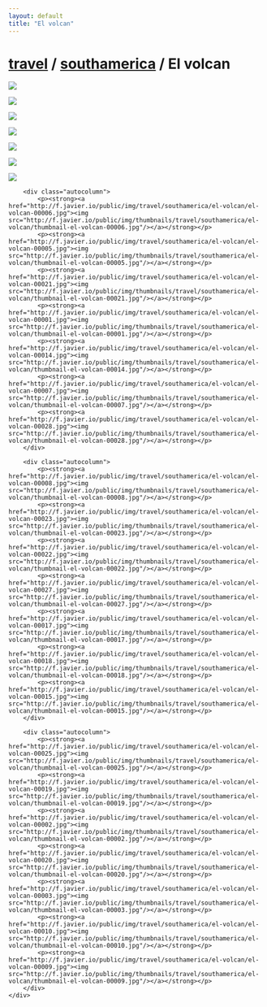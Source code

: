```yaml
---
layout: default
title: "El volcan"
---
```


<h1 class="page" style="padding-left:0%;"><a href="/travel.html">travel</a> / <a href="/travel/southamerica.html">southamerica</a> / El volcan</h1>
<div class="page">
    <div class="autowide">
        <div class="autocolumn">
            <p><strong><a href="http://f.javier.io/public/img/travel/southamerica/el-volcan/el-volcan-00011.jpg"><img src="http://f.javier.io/public/img/thumbnails/travel/southamerica/el-volcan/thumbnail-el-volcan-00011.jpg"/></a></strong></p>
            <p><strong><a href="http://f.javier.io/public/img/travel/southamerica/el-volcan/el-volcan-00024.jpg"><img src="http://f.javier.io/public/img/thumbnails/travel/southamerica/el-volcan/thumbnail-el-volcan-00024.jpg"/></a></strong></p>
            <p><strong><a href="http://f.javier.io/public/img/travel/southamerica/el-volcan/el-volcan-00016.jpg"><img src="http://f.javier.io/public/img/thumbnails/travel/southamerica/el-volcan/thumbnail-el-volcan-00016.jpg"/></a></strong></p>
            <p><strong><a href="http://f.javier.io/public/img/travel/southamerica/el-volcan/el-volcan-00026.jpg"><img src="http://f.javier.io/public/img/thumbnails/travel/southamerica/el-volcan/thumbnail-el-volcan-00026.jpg"/></a></strong></p>
            <p><strong><a href="http://f.javier.io/public/img/travel/southamerica/el-volcan/el-volcan-00013.jpg"><img src="http://f.javier.io/public/img/thumbnails/travel/southamerica/el-volcan/thumbnail-el-volcan-00013.jpg"/></a></strong></p>
            <p><strong><a href="http://f.javier.io/public/img/travel/southamerica/el-volcan/el-volcan-00004.jpg"><img src="http://f.javier.io/public/img/thumbnails/travel/southamerica/el-volcan/thumbnail-el-volcan-00004.jpg"/></a></strong></p>
            <p><strong><a href="http://f.javier.io/public/img/travel/southamerica/el-volcan/el-volcan-00012.jpg"><img src="http://f.javier.io/public/img/thumbnails/travel/southamerica/el-volcan/thumbnail-el-volcan-00012.jpg"/></a></strong></p>
        </div>

        <div class="autocolumn">
            <p><strong><a href="http://f.javier.io/public/img/travel/southamerica/el-volcan/el-volcan-00006.jpg"><img src="http://f.javier.io/public/img/thumbnails/travel/southamerica/el-volcan/thumbnail-el-volcan-00006.jpg"/></a></strong></p>
            <p><strong><a href="http://f.javier.io/public/img/travel/southamerica/el-volcan/el-volcan-00005.jpg"><img src="http://f.javier.io/public/img/thumbnails/travel/southamerica/el-volcan/thumbnail-el-volcan-00005.jpg"/></a></strong></p>
            <p><strong><a href="http://f.javier.io/public/img/travel/southamerica/el-volcan/el-volcan-00021.jpg"><img src="http://f.javier.io/public/img/thumbnails/travel/southamerica/el-volcan/thumbnail-el-volcan-00021.jpg"/></a></strong></p>
            <p><strong><a href="http://f.javier.io/public/img/travel/southamerica/el-volcan/el-volcan-00001.jpg"><img src="http://f.javier.io/public/img/thumbnails/travel/southamerica/el-volcan/thumbnail-el-volcan-00001.jpg"/></a></strong></p>
            <p><strong><a href="http://f.javier.io/public/img/travel/southamerica/el-volcan/el-volcan-00014.jpg"><img src="http://f.javier.io/public/img/thumbnails/travel/southamerica/el-volcan/thumbnail-el-volcan-00014.jpg"/></a></strong></p>
            <p><strong><a href="http://f.javier.io/public/img/travel/southamerica/el-volcan/el-volcan-00007.jpg"><img src="http://f.javier.io/public/img/thumbnails/travel/southamerica/el-volcan/thumbnail-el-volcan-00007.jpg"/></a></strong></p>
            <p><strong><a href="http://f.javier.io/public/img/travel/southamerica/el-volcan/el-volcan-00028.jpg"><img src="http://f.javier.io/public/img/thumbnails/travel/southamerica/el-volcan/thumbnail-el-volcan-00028.jpg"/></a></strong></p>
        </div>

        <div class="autocolumn">
            <p><strong><a href="http://f.javier.io/public/img/travel/southamerica/el-volcan/el-volcan-00008.jpg"><img src="http://f.javier.io/public/img/thumbnails/travel/southamerica/el-volcan/thumbnail-el-volcan-00008.jpg"/></a></strong></p>
            <p><strong><a href="http://f.javier.io/public/img/travel/southamerica/el-volcan/el-volcan-00023.jpg"><img src="http://f.javier.io/public/img/thumbnails/travel/southamerica/el-volcan/thumbnail-el-volcan-00023.jpg"/></a></strong></p>
            <p><strong><a href="http://f.javier.io/public/img/travel/southamerica/el-volcan/el-volcan-00022.jpg"><img src="http://f.javier.io/public/img/thumbnails/travel/southamerica/el-volcan/thumbnail-el-volcan-00022.jpg"/></a></strong></p>
            <p><strong><a href="http://f.javier.io/public/img/travel/southamerica/el-volcan/el-volcan-00027.jpg"><img src="http://f.javier.io/public/img/thumbnails/travel/southamerica/el-volcan/thumbnail-el-volcan-00027.jpg"/></a></strong></p>
            <p><strong><a href="http://f.javier.io/public/img/travel/southamerica/el-volcan/el-volcan-00017.jpg"><img src="http://f.javier.io/public/img/thumbnails/travel/southamerica/el-volcan/thumbnail-el-volcan-00017.jpg"/></a></strong></p>
            <p><strong><a href="http://f.javier.io/public/img/travel/southamerica/el-volcan/el-volcan-00018.jpg"><img src="http://f.javier.io/public/img/thumbnails/travel/southamerica/el-volcan/thumbnail-el-volcan-00018.jpg"/></a></strong></p>
            <p><strong><a href="http://f.javier.io/public/img/travel/southamerica/el-volcan/el-volcan-00015.jpg"><img src="http://f.javier.io/public/img/thumbnails/travel/southamerica/el-volcan/thumbnail-el-volcan-00015.jpg"/></a></strong></p>
        </div>

        <div class="autocolumn">
            <p><strong><a href="http://f.javier.io/public/img/travel/southamerica/el-volcan/el-volcan-00025.jpg"><img src="http://f.javier.io/public/img/thumbnails/travel/southamerica/el-volcan/thumbnail-el-volcan-00025.jpg"/></a></strong></p>
            <p><strong><a href="http://f.javier.io/public/img/travel/southamerica/el-volcan/el-volcan-00019.jpg"><img src="http://f.javier.io/public/img/thumbnails/travel/southamerica/el-volcan/thumbnail-el-volcan-00019.jpg"/></a></strong></p>
            <p><strong><a href="http://f.javier.io/public/img/travel/southamerica/el-volcan/el-volcan-00002.jpg"><img src="http://f.javier.io/public/img/thumbnails/travel/southamerica/el-volcan/thumbnail-el-volcan-00002.jpg"/></a></strong></p>
            <p><strong><a href="http://f.javier.io/public/img/travel/southamerica/el-volcan/el-volcan-00020.jpg"><img src="http://f.javier.io/public/img/thumbnails/travel/southamerica/el-volcan/thumbnail-el-volcan-00020.jpg"/></a></strong></p>
            <p><strong><a href="http://f.javier.io/public/img/travel/southamerica/el-volcan/el-volcan-00003.jpg"><img src="http://f.javier.io/public/img/thumbnails/travel/southamerica/el-volcan/thumbnail-el-volcan-00003.jpg"/></a></strong></p>
            <p><strong><a href="http://f.javier.io/public/img/travel/southamerica/el-volcan/el-volcan-00010.jpg"><img src="http://f.javier.io/public/img/thumbnails/travel/southamerica/el-volcan/thumbnail-el-volcan-00010.jpg"/></a></strong></p>
            <p><strong><a href="http://f.javier.io/public/img/travel/southamerica/el-volcan/el-volcan-00009.jpg"><img src="http://f.javier.io/public/img/thumbnails/travel/southamerica/el-volcan/thumbnail-el-volcan-00009.jpg"/></a></strong></p>
        </div>
    </div>
</div>

